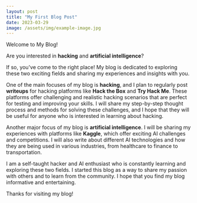 ```yaml
---
layout: post
title: "My First Blog Post"
date: 2023-03-29
image: /assets/img/example-image.jpg
---
```




Welcome to My Blog!

Are you interested in **hacking** and **artificial intelligence**? 

If so, you've come to the right place! My blog is dedicated to exploring these two exciting fields and sharing my experiences and insights with you.


One of the main focuses of my blog is **hacking**, and I plan to regularly post **writeups** for hacking platforms like **Hack the Box** and **Try Hack Me**. These platforms offer challenging and realistic hacking scenarios that are perfect for testing and improving your skills. I will share my step-by-step thought process and methods for solving these challenges, and I hope that they will be useful for anyone who is interested in learning about hacking.

Another major focus of my blog is **artificial intelligence**. I will be sharing my experiences with platforms like **Kaggle**, which offer exciting AI challenges and competitions. I will also write about different AI technologies and how they are being used in various industries, from healthcare to finance to transportation.

I am a self-taught hacker and AI enthusiast who is constantly learning and exploring these two fields. I started this blog as a way to share my passion with others and to learn from the community. I hope that you find my blog informative and entertaining.

Thanks for visiting my blog!